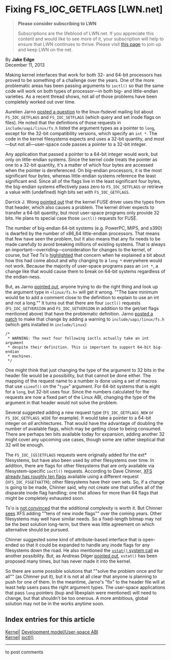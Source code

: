 # Fixing FS_IOC_GETFLAGS [LWN.net]

> **Please consider subscribing to LWN**
> 
> Subscriptions are the lifeblood of LWN.net. If you appreciate this content and would like to see more of it, your subscription will help to ensure that LWN continues to thrive. Please visit [this page](/Promo/nst-nag1/subscribe) to join up and keep LWN on the net. 

By **Jake Edge**  
December 11, 2013 

Making kernel interfaces that work for both 32- and 64-bit processors has proved to be something of a challenge over the years. One of the more problematic areas has been passing arguments to `ioctl()` so that the same code will work on both types of processor—in both big- and little-endian varieties. As a recent thread shows, not all of those problems have been completely worked out over time. 

Aurelien Jarno [posted a question](/Articles/576273/) to the linux-fsdevel mailing list about `FS_IOC_GETFLAGS` and `FS_IOC_SETFLAGS` (which query and set inode flags on files). He noted that the definitions of those requests in `include/uapi/linux/fs.h` listed the argument types as a pointer to `long`, except for the 32-bit compatibility versions, which specify an `int *`. The code in the kernel filesystems expects and uses a 32-bit quantity, and most—but not all—user-space code passes a pointer to a 32-bit integer. 

Any application that passed a pointer to a 64-bit integer would work, but only on little-endian systems. Since the kernel code treats the pointer as one to a 32-bit quantity, it's a matter of which four bytes are accessed when the pointer is dereferenced. On big-endian processors, it is the most significant four bytes, whereas little-endian systems reference the least significant end. Since all of the flags live in the least significant four bytes, the big-endian systems effectively pass zero to `FS_IOC_SETFLAGS` or retrieve a value with (undefined) high bits set with `FS_IOC_GETFLAGS`. 

Darrick J. Wong [pointed out](/Articles/576284/) that the kernel FUSE driver uses the types from that header, which also causes a problem. The kernel driver expects to transfer a 64-bit quantity, but most user-space programs only provide 32 bits. He plans to special case those `ioctl()` requests for FUSE. 

The number of big-endian 64-bit systems (e.g. PowerPC, MIPS, and s390) is dwarfed by the number of x86_64 little-endian processors. That means that few have seen the problem, but it also means that any fix needs to be made carefully to avoid breaking millions of existing systems. That is always an important—overriding—consideration for changes to the kernel, of course, but Ted Ts'o [highlighted](/Articles/576377/) that concern when he explained a bit about how this had come about and why changing to a `long *` everywhere would not work. Because the majority of user-space programs pass an `int *`, a change like that would cause them to break on 64-bit systems regardless of the endian-ness. 

But, as Jarno [pointed out](/Articles/576378/), anyone trying to do the right thing and look up the argument type in `<linux/fs.h>` will get it wrong. ""The bare minimum would be to add a comment close to the definition to explain to use an int and not a long."" It turns out that there are four `ioctl()` requests (`FS_IOC_GETVERSION` and `FS_IOC_SETVERSION` in addition to the get/set flags mentioned above) that have the problematic definition. Jarno [posted a patch](/Articles/576446/) to make that change by adding a warning to `include/uapi/linux/fs.h` (which gets installed in `include/linux`): 
    
    
    /*
     * WARNING: The next four following ioctls actually take an int argument
     * despite their definition. This is important to support 64-bit big-endian
     * machines.
     */
    

One might think that just changing the type of the argument to 32 bits in the header file would be a possibility, but that cannot be done either. The mapping of the request name to a number is done using a set of macros that use `sizeof()` on the "`type`" argument. For 64-bit systems that is eight for a `long`, but 32-bit uses four. Since the numbers calculated for the requests are now a fixed part of the Linux ABI, changing the type of the argument in that header would not solve the problem. 

Several suggested adding a new request type (`FS_IOC_GETFLAGS_NEW` or `FS_IOC_GETFLAGS_WIDE` for example). It would take a pointer to a 64-bit integer on _all_ architectures. That would have the advantage of doubling the number of available flags, which may be getting close to being consumed. There are perhaps ten bits available today for expansion, adding another 32 might cover any upcoming use cases, though some are rather skeptical that 32 will be enough. 

The `FS_IOC_[GS]ETFLAGS` requests were originally added for the ext* filesystems, but have also been used by other filesystems over time. In addition, there are flags for other filesystems that are only available via filesystem-specific `ioctl()` requests. According to Dave Chinner, [XFS already has roughly ten flags](/Articles/576460/) available using a different request (`XFS_IOC_FSGETXATTR`); other filesystems have their own sets. So, if a change is going to be made, Chinner said, why not create one that unifies all of the disparate inode flag handling; one that allows for more than 64 flags that might be completely exhausted soon. 

Ts'o is [not convinced](/Articles/576461/) that the additional complexity is worth it. But Chinner [sees](/Articles/576462/) XFS adding ""tens of new inode flags"" over the coming years. Other filesystems may well have similar needs. So a fixed-length bitmap may not be the best solution long-term, but there was little agreement on which alternative should be pursued. 

Chinner suggested some kind of attribute-based interface that is open-ended so that it could be expanded to handle any inode flags for any filesystems down the road. He also mentioned the [`xstat()` system call](/Articles/394298/) as another possibility. But, as Andreas Dilger [pointed out](/Articles/576466/), `xstat()` has been proposed many times, but has never made it into the kernel. 

So there are some possible solutions that ""solve the problem once and for all"" (as Chinner put it), but it is not at all clear that anyone is planning to push for one of them. In the meantime, Jarno's "fix" to the header file will at least help users pass the right argument types. The user-space applications that pass `long` pointers (bup and libexplain were mentioned) will need to change, but that shouldn't be too onerous. A more ambitious, global solution may not be in the works anytime soon. 

  
Index entries for this article  
---  
[Kernel](/Kernel/Index)| [Development model/User-space ABI](/Kernel/Index#Development_model-User-space_ABI)  
[Kernel](/Kernel/Index)| [ioctl()](/Kernel/Index#ioctl)  
  


* * *

to post comments 
